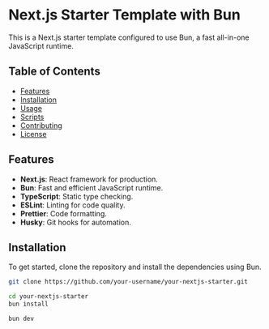 # Next.js Starter Template with Bun

This is a Next.js starter template configured to use Bun, a fast all-in-one JavaScript runtime.

## Table of Contents

- [Features](#features)
- [Installation](#installation)
- [Usage](#usage)
- [Scripts](#scripts)
- [Contributing](#contributing)
- [License](#license)

## Features

- **Next.js**: React framework for production.
- **Bun**: Fast and efficient JavaScript runtime.
- **TypeScript**: Static type checking.
- **ESLint**: Linting for code quality.
- **Prettier**: Code formatting.
- **Husky**: Git hooks for automation.

## Installation

To get started, clone the repository and install the dependencies using Bun.

```bash
git clone https://github.com/your-username/your-nextjs-starter.git
```

```bash
cd your-nextjs-starter
bun install
```

```bash
bun dev
```
